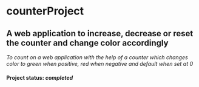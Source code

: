 # counterProject
## A web application to increase, decrease or reset the counter and change color accordingly
*To count on a web application with the help of a counter which changes color to green when positive, red when negative and default when set at 0*
#### Project status: *completed*
